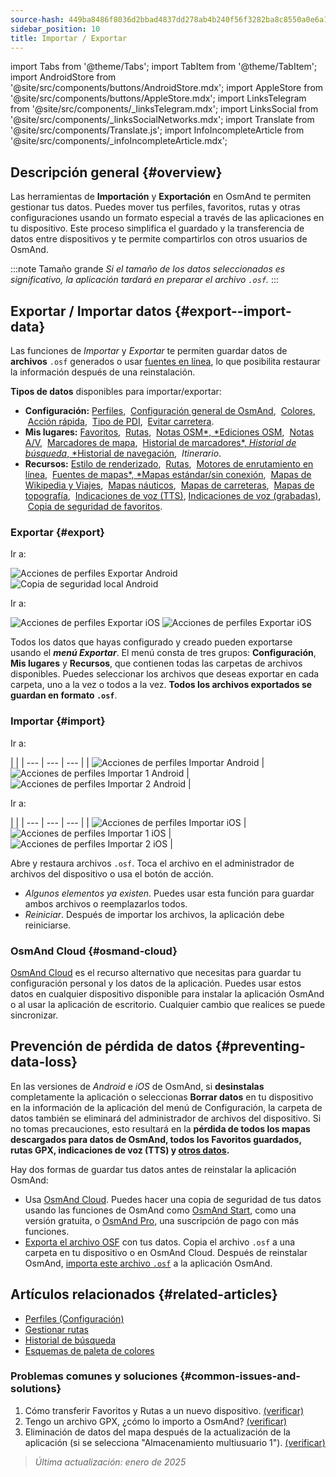 ```yaml
---
source-hash: 449ba8486f8036d2bbad4837dd278ab4b240f56f3282ba8c8550a0e6a1d7cc6b
sidebar_position: 10
title: Importar / Exportar
---
```

import Tabs from '@theme/Tabs';
import TabItem from '@theme/TabItem';
import AndroidStore from '@site/src/components/buttons/AndroidStore.mdx';
import AppleStore from '@site/src/components/buttons/AppleStore.mdx';
import LinksTelegram from '@site/src/components/_linksTelegram.mdx';
import LinksSocial from '@site/src/components/_linksSocialNetworks.mdx';
import Translate from '@site/src/components/Translate.js';
import InfoIncompleteArticle from '@site/src/components/_infoIncompleteArticle.mdx';


## Descripción general {#overview}

Las herramientas de **Importación** y **Exportación** en OsmAnd te permiten gestionar tus datos. Puedes mover tus perfiles, favoritos, rutas y otras configuraciones usando un formato especial a través de las aplicaciones en tu dispositivo. Este proceso simplifica el guardado y la transferencia de datos entre dispositivos y te permite compartirlos con otros usuarios de OsmAnd.

:::note Tamaño grande
*Si el tamaño de los datos seleccionados es significativo, la aplicación tardará en preparar el archivo `.osf`.*
:::


## Exportar / Importar datos {#export--import-data}

Las funciones de *Importar* y *Exportar* te permiten guardar datos de **archivos** `.osf` generados o usar [fuentes en línea](../map/raster-maps.md), lo que posibilita restaurar la información después de una reinstalación.

**Tipos de datos** disponibles para importar/exportar:

- **Configuración:**
        [Perfiles](../personal/profiles.md#actions), &nbsp;[Configuración general de OsmAnd](../personal/global-settings.md), &nbsp;[Colores](../personal/color-palette-schemes.md), &nbsp;[Acción rápida](../widgets/quick-action.md), &nbsp;[Tipo de PDI](../map/point-layers-on-map.md#poi-types), &nbsp;[Evitar carretera](../map/map-context-menu.md#avoid-road).
- **Mis lugares:**
        [Favoritos](../personal/favorites.md#export--import), &nbsp;[Rutas](../personal/tracks/manage-tracks.md#import--export-track), &nbsp;[Notas OSM*, *Ediciones OSM](../plugins/osm-editing.md#create--modify-poi), &nbsp;[Notas A/V](../plugins/audio-video-notes.md), &nbsp;[Marcadores de mapa](../personal/markers.md), &nbsp;[Historial de marcadores*, *Historial de búsqueda*, *Historial de navegación](../personal/global-settings.md#history), &nbsp;*Itinerario*.
- **Recursos:**
        [Estilo de renderizado](../map/vector-maps.md#custom-map-style), &nbsp;[Rutas](../navigation/routing/osmand-routing.md), &nbsp;[Motores de enrutamiento en línea](../navigation/routing/online-routing.md), &nbsp;[Fuentes de mapas*, *Mapas estándar/sin conexión](../map/raster-maps.md), &nbsp;[Mapas de Wikipedia y Viajes](../plan-route/travel-guides.md), &nbsp;[Mapas náuticos](../plugins/nautical-charts.md), &nbsp;[Mapas de carreteras](../map/vector-maps.md#road-style), &nbsp;[Mapas de topografía](../plugins/topography.md), &nbsp;[Indicaciones de voz (TTS)](../navigation/guidance/voice-navigation.md#tts-text-to-speech), [Indicaciones de voz (grabadas)](../navigation/guidance/voice-navigation.md#recorded-voice-prompts), &nbsp;[Copia de seguridad de favoritos](../personal/favorites.md#automatic-favorites-backup).


### Exportar {#export}

<Tabs groupId="operating-systems" queryString="operating-systems">

<TabItem value="android" label="Android">

Ir a: *<Translate android="true" ids="shared_string_menu,shared_string_settings,import_export,export_to_file"/>*

![Acciones de perfiles Exportar Android](@site/static/img/personal/profiles/profile_actions_export_1_andr.png) ![Copia de seguridad local Android](@site/static/img/personal/profiles/profile_actions_export_2_andr.png)

</TabItem>

<TabItem value="ios" label="iOS">

Ir a: *<Translate ios="true" ids="shared_string_menu,shared_string_settings,local_backup,backup_into_file"/>*

![Acciones de perfiles Exportar iOS](@site/static/img/personal/profiles/profile_actions_export_1_ios.png) ![Acciones de perfiles Exportar iOS](@site/static/img/personal/profiles/profile_actions_export_2_ios.png)

</TabItem>

</Tabs>

Todos los datos que hayas configurado y creado pueden exportarse usando el ***menú Exportar***. El menú consta de tres grupos: **Configuración**, **Mis lugares** y **Recursos**, que contienen todas las carpetas de archivos disponibles. Puedes seleccionar los archivos que deseas exportar en cada carpeta, uno a la vez o todos a la vez. **Todos los archivos exportados se guardan en formato `.osf`**.


### Importar {#import}

<Tabs groupId="operating-systems" queryString="operating-systems">

<TabItem value="android" label="Android">

Ir a: *<Translate android="true" ids="shared_string_menu,shared_string_settings,import_export,shared_string_import"/>*

| |
| --- | --- | --- |
| ![Acciones de perfiles Importar Android](@site/static/img/personal/profiles/profile_actions_import_android.png) | ![Acciones de perfiles Importar 1 Android](@site/static/img/personal/profiles/profile_actions_import_1_android.png) | ![Acciones de perfiles Importar 2 Android](@site/static/img/personal/profiles/profile_actions_import_2_android.png) |

</TabItem>

<TabItem value="ios" label="iOS">

Ir a: *<Translate ios="true" ids="shared_string_menu,shared_string_settings,local_backup,restore_from_file"/>*

| |
| --- | --- | --- |
| ![Acciones de perfiles Importar iOS](@site/static/img/personal/profiles/profile_actions_import_ios.png) | ![Acciones de perfiles Importar 1 iOS](@site/static/img/personal/profiles/profile_actions_import_1_ios.png) | ![Acciones de perfiles Importar 2 iOS](@site/static/img/personal/profiles/profile_actions_import_2_ios.png) |

</TabItem>

</Tabs>

Abre y restaura archivos `.osf`. Toca el archivo en el administrador de archivos del dispositivo o usa el botón de acción.

- *Algunos elementos ya existen*. Puedes usar esta función para guardar ambos archivos o reemplazarlos todos.
- *Reiniciar*. Después de importar los archivos, la aplicación debe reiniciarse.


### OsmAnd Cloud {#osmand-cloud}

[OsmAnd Cloud](../personal/osmand-cloud.md) es el recurso alternativo que necesitas para guardar tu configuración personal y los datos de la aplicación. Puedes usar estos datos en cualquier dispositivo disponible para instalar la aplicación OsmAnd o al usar la aplicación de escritorio. Cualquier cambio que realices se puede sincronizar.


## Prevención de pérdida de datos {#preventing-data-loss}

En las versiones de *Android* e *iOS* de OsmAnd, si **desinstalas** completamente la aplicación o seleccionas **Borrar datos** en tu dispositivo en la información de la aplicación del menú de Configuración, la carpeta de datos también se eliminará del administrador de archivos del dispositivo. Si no tomas precauciones, esto resultará en la **pérdida de todos los mapas descargados para datos de OsmAnd, todos los Favoritos guardados, rutas GPX, indicaciones de voz (TTS) y [otros datos](#export--import-data).**

Hay dos formas de guardar tus datos antes de reinstalar la aplicación OsmAnd:

- Usa [OsmAnd Cloud](#osmand-cloud). Puedes hacer una copia de seguridad de tus datos usando las funciones de OsmAnd como [OsmAnd Start](../personal/osmand-cloud.md#osmand-start), como una versión gratuita, o [OsmAnd Pro](../purchases/index.md), una suscripción de pago con más funciones.
- [Exporta el archivo OSF](#export) con tus datos. Copia el archivo `.osf` a una carpeta en tu dispositivo o en OsmAnd Cloud. Después de reinstalar OsmAnd, [importa este archivo `.osf`](#import) a la aplicación OsmAnd.


## Artículos relacionados {#related-articles}

- [Perfiles (Configuración)](./profiles.md)
- [Gestionar rutas](../personal/tracks/manage-tracks.md#import--export-track)
- [Historial de búsqueda](../search/search-history.md#export-and-share)
- [Esquemas de paleta de colores](../personal/color-palette-schemes.md)

### Problemas comunes y soluciones {#common-issues-and-solutions}

1. Cómo transferir Favoritos y Rutas a un nuevo dispositivo. [(verificar)](../troubleshooting/setup.md#how-to-transfer-favorites-and-tracks-to-a-new-device)
2. Tengo un archivo GPX, ¿cómo lo importo a OsmAnd? [(verificar)](../troubleshooting/setup.md#i-have-a-gpx-file-how-do-i-import-it-into-osmand)
3. Eliminación de datos del mapa después de la actualización de la aplicación (si se selecciona "Almacenamiento multiusuario 1"). [(verificar)](../troubleshooting/maps-data#deleting-map-data-after-the-app-update-if-multiuser-storage-1-is-selected)

> *Última actualización: enero de 2025*